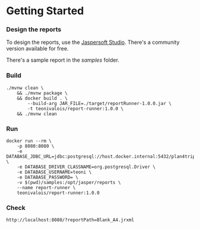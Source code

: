# Getting Started

### Design the reports
To design the reports, use the [Jaspersoft Studio](https://community.jaspersoft.com/project/jaspersoft-studio). There's a community version available for free.

There's a sample report in the *samples* folder.

### Build
```
./mvnw clean \
	&& ./mvnw package \
	&& docker build . \
		--build-arg JAR_FILE=./target/reportRunner-1.0.0.jar \
		-t teonivalois/report-runner:1.0.0 \
	&& ./mvnw clean
```

### Run
```
docker run --rm \
	-p 8080:8080 \
	-e DATABASE_JDBC_URL=jdbc:postgresql://host.docker.internal:5432/plan4trip \
	-e DATABASE_DRIVER_CLASSNAME=org.postgresql.Driver \
	-e DATABASE_USERNAME=teoni \
	-e DATABASE_PASSWORD= \
	-v $(pwd)/samples:/opt/jasper/reports \
	--name report-runner \
	teonivalois/report-runner:1.0.0
```
	
### Check
```
http://localhost:8080/?reportPath=Blank_A4.jrxml
```
